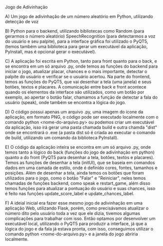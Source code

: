 Jogo de Adivinhação

A) Um jogo de adivinhação de um número aleatório em Python, utilizando detecção de voz


B) Python para o backend, utilizando bibliotecas como Random (para gerarmos o número aleatório) SpeechRecognition
(para detectarmos a voz do usuário e seu palpite), para a interface gráfica foi utilizado o PyQT5, (temos também
uma biblioteca para gerar um executável da aplicação, PyInstall, mas é opcional gerar o executável).

C) A aplicação foi escrita em Python, tanto para front quanto para o back, 
e se encontra em um só arquivo .py, onde temos as funções do backend para 
iniciar o jogo, atualizar placar, chances e o mais importante, detectar o palpite do usuário e verificar 
se o usuário acertou. Na parte do frontend, temos as funções do PyQT5, que vai desenhar a tela (uma janela) 
e seus botões, textos e placares.
A comunicação entre back e front acontece quando os elementos da interface são utilizados, como um botão
por exemplo, ao apertar o botão falar, chamamos a função de detectar a fala do usuário (speak), onde também 
se encontra a lógica do jogo.

D) O código possui apenas um arquivo .py, uma imagem do ícone da aplicação, em formato PNG, o código pode ser
executado localmente com o comando python <nome-do-arquivo.py> ou podemos criar um executável da aplicação,
isso irá gerar uma pasta chamada build e outra chamda "dist" onde se encontrará o .exe 
(a pasta dist só é criada ao executar o comando de build, utilizando um comando da biblioteca PyInstall).

E) O código da aplicação inteira se encontra em um só arquivo .py, onde temos tanto a lógico do back (funções
do jogo de adivinhação em python) quanto a do front (PyQT5 para desenhar a tela, botões, textos e placares).
Temos as funções de desenhar a tela (initUI), que se baseia
em comandos dados em uma camada de estilo, onde é definido cores, fontes, tamanhos e posições. Além de desenhar a
tela, ainda temos os botões que foram utilizados para o jogo, como o botão "Falar" e "Reiniciar", neles temos
chamadas de funções backend, como speak e restart_game, além disso temos funções para atualizar a pontuação do
usuário e suas chances, isso é feito nas funções update_score_label e update_chances_label.

F) A ideial inicial era fazer esse mesmo jogo de adivinhação em uma aplicação Web, utilizando Flask, porém, como
precisávamos atualizar o número dito pelo usuário toda a vez que ele dizia, tivemos algumas complicações para
trabalhar com isso. Então optamos por desenvolver um executável local, utilizando o PyQT5 para produzir a interface,
já que a lógica do jogo e da fala já estava pronta, com isso, conseguimos utilizar o comando 
python <nome-do-arquivo.py> e a janela do jogo abriria localmente.